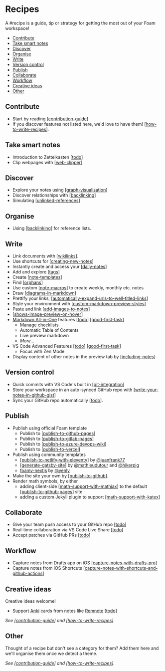 <!-- omit in toc -->
# Recipes

A #recipe is a guide, tip or strategy for getting the most out of your Foam workspace!

- [Contribute](#contribute)
- [Take smart notes](#take-smart-notes)
- [Discover](#discover)
- [Organise](#organise)
- [Write](#write)
- [Version control](#version-control)
- [Publish](#publish)
- [Collaborate](#collaborate)
- [Workflow](#workflow)
- [Creative ideas](#creative-ideas)
- [Other](#other)

## Contribute

- Start by reading [[contribution-guide]]
- If you discover features not listed here, we'd love to have them! [[how-to-write-recipes]].

## Take smart notes

- Introduction to Zettelkasten [[todo]]
- Clip webpages with [[web-clipper]]

## Discover

- Explore your notes using [[graph-visualisation]]
- Discover relationships with [[backlinking]]
- Simulating [[unlinked-references]]

## Organise

- Using [[backlinking]] for reference lists.

## Write

- Link documents with [[wikilinks]].
- Use shortcuts for [[creating-new-notes]]
- Instantly create and access your [[daily-notes]]
- Add and explore [[tags]]
- Create [[note-templates]]
- Find [[orphans]]
- Use custom [[note-macros]] to create weekly, monthly etc. notes
- Draw [[diagrams-in-markdown]]
- Prettify your links, [[automatically-expand-urls-to-well-titled-links]]
- Style your environment with [[custom-markdown-preview-styles]]
- Paste and link [[add-images-to-notes]]
- [[shows-image-preview-on-hover]]
- [Markdown All-in-One](https://marketplace.visualstudio.com/items?itemName=yzhang.markdown-all-in-one) features [[todo]] [[good-first-task]]
  - Manage checklists
  - Automatic Table of Contents
  - Live preview markdown
  - _More..._
- VS Code Advanced Features [[todo]] [[good-first-task]]
  - Focus with Zen Mode
- Display content of other notes in the preview tab by [[including-notes]]

## Version control

- Quick commits with VS Code's built in [[git-integration]]
- Store your workspace in an auto-synced GitHub repo with [[write-your-notes-in-github-gist]]
- Sync your GitHub repo automatically [[todo]].

## Publish

- Publish using official Foam template
  - Publish to [[publish-to-github-pages]]
  - Publish to [[publish-to-gitlab-pages]]
  - Publish to [[publish-to-azure-devops-wiki]]
  - Publish to [[publish-to-vercel]]
- Publish using community templates
  - [[publish-to-netlify-with-eleventy]] by [@juanfrank77](https://github.com/juanfrank77)
  - [[generate-gatsby-site]] by [@mathieudutour](https://github.com/mathieudutour) and [@hikerpig](https://github.com/hikerpig)
  - [foamy-nextjs](https://github.com/yenly/foamy-nextjs) by [@yenly](https://github.com/yenly)
- Make the site your own by [[publish-to-github]].
- Render math symbols, by either
  - adding client-side [[math-support-with-mathjax]] to the default [[publish-to-github-pages]] site
  - adding a custom Jekyll plugin to support [[math-support-with-katex]]

## Collaborate

- Give your team push access to your GitHub repo [[todo]]
- Real-time collaboration via VS Code Live Share [[todo]]
- Accept patches via GitHub PRs [[todo]]

## Workflow

- Capture notes from Drafts app on iOS [[capture-notes-with-drafts-pro]]
- Capture notes from iOS Shortcuts [[capture-notes-with-shortcuts-and-github-actions]]

## Creative ideas

Creative ideas welcome!

- Support [Anki](https://apps.ankiweb.net/) cards from notes like [Remnote](https://www.remnote.io/) [[todo]]

_See [[contribution-guide]] and [[how-to-write-recipes]]._

## Other

Thought of a recipe but don't see a category for them? Add them here and we'll organise them once we detect a theme.

_See [[contribution-guide]] and [[how-to-write-recipes]]._

[//begin]: # "Autogenerated link references for markdown compatibility"
[contribution-guide]: ../contribution-guide "Contribution Guide"
[how-to-write-recipes]: how-to-write-recipes "How to Write Recipes"
[todo]: ../dev/todo "Todo"
[web-clipper]: web-clipper "Web Clipper"
[graph-visualisation]: ../features/graph-visualisation "Graph Visualisation"
[backlinking]: ../features/backlinking "Backlinking"
[unlinked-references]: ../dev/unlinked-references "Unlinked references (stub)"
[wikilinks]: ../wikilinks "Wikilinks"
[creating-new-notes]: ../features/creating-new-notes "Creating New Notes"
[daily-notes]: ../features/daily-notes "Daily notes"
[tags]: ../features/tags "Tags"
[note-templates]: ../features/note-templates "Note Templates"
[orphans]: ../features/orphans "Orphans"
[note-macros]: note-macros "Custom Note Macros"
[diagrams-in-markdown]: diagrams-in-markdown "Diagrams in Markdown"
[automatically-expand-urls-to-well-titled-links]: automatically-expand-urls-to-well-titled-links "Automatically Expand URLs to Well-Titled Links"
[custom-markdown-preview-styles]: ../features/custom-markdown-preview-styles "Custom Markdown Preview Styles"
[add-images-to-notes]: add-images-to-notes "Add images to your notes"
[shows-image-preview-on-hover]: shows-image-preview-on-hover "Shows Image Preview on Hover"
[good-first-task]: ../dev/good-first-task "Good First Task"
[including-notes]: ../features/including-notes "Including notes in a note"
[git-integration]: ../features/git-integration "Git Integration"
[write-your-notes-in-github-gist]: write-your-notes-in-github-gist "Write your notes in GitHub Gist"
[publish-to-github-pages]: ../publishing/publish-to-github-pages "GitHub Pages"
[publish-to-gitlab-pages]: ../publishing/publish-to-gitlab-pages "GitLab Pages"
[publish-to-azure-devops-wiki]: ../publishing/publish-to-azure-devops-wiki "Publish to Azure DevOps Wiki"
[publish-to-vercel]: ../publishing/publish-to-vercel "Publish to Vercel"
[publish-to-netlify-with-eleventy]: ../publishing/publish-to-netlify-with-eleventy "Publish to Netlify with Eleventy"
[generate-gatsby-site]: ../publishing/generate-gatsby-site "Generate a site using Gatsby"
[publish-to-github]: ../publishing/publish-to-github "Publish to GitHub"
[math-support-with-mathjax]: ../publishing/math-support-with-mathjax "Math Support"
[math-support-with-katex]: ../publishing/math-support-with-katex "Katex Math Rendering"
[capture-notes-with-drafts-pro]: capture-notes-with-drafts-pro "Capture Notes With Drafts Pro"
[capture-notes-with-shortcuts-and-github-actions]: capture-notes-with-shortcuts-and-github-actions "Capture Notes With Shortcuts and GitHub Actions"
[//end]: # "Autogenerated link references"
